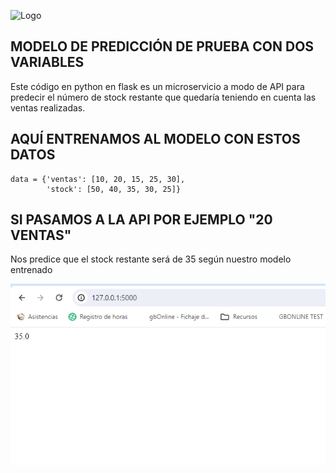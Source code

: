 
![Logo](https://grupoballesteros.es/wp-content/uploads/2020/09/grupo_ballesteros_logo.png)


## MODELO DE PREDICCIÓN DE PRUEBA CON DOS VARIABLES

Este código en python en flask es un microservicio a modo de API para predecir el número de stock restante que quedaría teniendo en cuenta las ventas realizadas.





## AQUÍ ENTRENAMOS AL MODELO CON ESTOS DATOS

    data = {'ventas': [10, 20, 15, 25, 30],
            'stock': [50, 40, 35, 30, 25]}



## SI PASAMOS A LA API POR EJEMPLO "20 VENTAS"

Nos predice que el stock restante será de 35 según nuestro modelo entrenado

![Logo](https://raw.githubusercontent.com/grupoballesteros/modelo_prediccion_demo/main/Captura.PNG)

